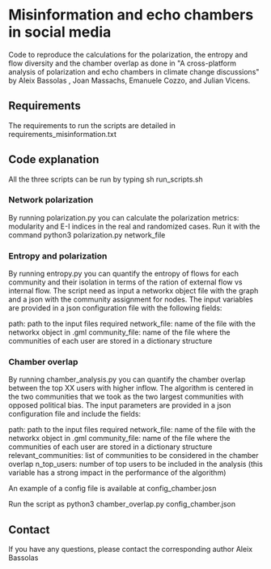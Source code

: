 # Misinformation and echo chambers in social media

Code to reproduce the calculations for the polarization, the entropy and flow diversity and the chamber overlap as done in "A cross-platform analysis of polarization and echo chambers in climate change discussions" by Aleix Bassolas , Joan Massachs, Emanuele Cozzo, and Julian Vicens.

## Requirements

The requirements to run the scripts are detailed in requirements_misinformation.txt

## Code explanation

All the three scripts can be run by typing sh run_scripts.sh

### Network polarization

By running polarization.py you can calculate the polarization metrics: modularity and E-I indices in the real and randomized cases.
Run it with the command python3 polarization.py network_file

### Entropy and polarization

By running entropy.py you can quantify the entropy of flows for each community and their isolation in terms of the ration of external flow vs internal flow.
The script need as input a networkx object file with the graph and a json with the community assignment for nodes.
The input variables are provided in a json configuration file with the following fields:

path: path to the input files required
network_file: name of the file with the networkx object in .gml
community_file: name of the file where the communities of each user are stored in a dictionary structure

### Chamber overlap

By running chamber_analysis.py you can quantify the chamber overlap between the top XX users with higher inflow.
The algorithm is centered in the two communities that we took as the two largest communities with opposed political bias.
The input parameters are provided in a json configuration file and include the fields:

path: path to the input files required
network_file: name of the file with the networkx object in .gml
community_file: name of the file where the communities of each user are stored in a dictionary structure
relevant_communities: list of communities to be considered in the chamber overlap
n_top_users: number of top users to be included in the analysis (this variable has a strong impact in the performance of the algorithm)

An example of a config file is available at config_chamber.josn

Run the script as python3 chamber_overlap.py config_chamber.json

## Contact

If you have any questions, please contact the corresponding author Aleix Bassolas
